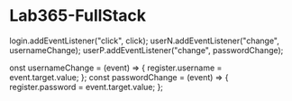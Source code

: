 # Lab365-FullStack

login.addEventListener("click", click);
userN.addEventListener("change", usernameChange);
userP.addEventListener("change", passwordChange);

onst usernameChange = (event) => {
register.username = event.target.value;
};
const passwordChange = (event) => {
register.password = event.target.value;
};
